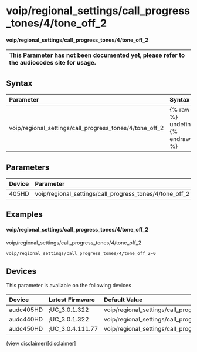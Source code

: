 ﻿---
description: voip/regional_settings/call_progress_tones/4/tone_off_2
search: false
---

# voip/regional_settings/call_progress_tones/4/tone_off_2

#### voip/regional_settings/call_progress_tones/4/tone_off_2


| This Parameter has not been documented yet, please refer to the audiocodes site for usage.  |
| :--- |

## Syntax
| Parameter | Syntax |
| :--- | :--- |
|voip/regional_settings/call_progress_tones/4/tone_off_2 | {% raw %} undefined {% endraw %} |

## Parameters
|Device|Parameter|value|Description|
|:---|:---|:---|:---|
| 405HD | voip/regional_settings/call_progress_tones/4/tone_off_2 |  |  |

## Examples
#### voip/regional_settings/call_progress_tones/4/tone_off_2

voip/regional_settings/call_progress_tones/4/tone_off_2

```
voip/regional_settings/call_progress_tones/4/tone_off_2=0
```

## Devices
This parameter is available on the following devices

| Device | Latest Firmware | Default Value |
|:---|:---|:---|
| audc405HD | ;UC_3.0.1.322 | voip/regional_settings/call_progress_tones/4/tone_off_2=0 
| audc440HD | ;UC_3.0.1.322 | voip/regional_settings/call_progress_tones/4/tone_off_2=0 
| audc450HD | ;UC_3.0.4.111.77 | voip/regional_settings/call_progress_tones/4/tone_off_2=0 

(view disclaimer)[disclaimer]
